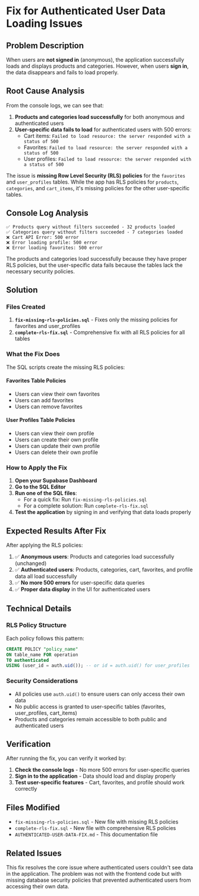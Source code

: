 # Fix for Authenticated User Data Loading Issues

## Problem Description

When users are **not signed in** (anonymous), the application successfully loads and displays products and categories. However, when users **sign in**, the data disappears and fails to load properly.

## Root Cause Analysis

From the console logs, we can see that:

1. **Products and categories load successfully** for both anonymous and authenticated users
2. **User-specific data fails to load** for authenticated users with 500 errors:
   - Cart items: `Failed to load resource: the server responded with a status of 500`
   - Favorites: `Failed to load resource: the server responded with a status of 500`
   - User profiles: `Failed to load resource: the server responded with a status of 500`

The issue is **missing Row Level Security (RLS) policies** for the `favorites` and `user_profiles` tables. While the app has RLS policies for `products`, `categories`, and `cart_items`, it's missing policies for the other user-specific tables.

## Console Log Analysis

```
✅ Products query without filters succeeded - 32 products loaded
✅ Categories query without filters succeeded - 7 categories loaded
❌ Cart API Error: 500 error
❌ Error loading profile: 500 error  
❌ Error loading favorites: 500 error
```

The products and categories load successfully because they have proper RLS policies, but the user-specific data fails because the tables lack the necessary security policies.

## Solution

### Files Created

1. **`fix-missing-rls-policies.sql`** - Fixes only the missing policies for favorites and user_profiles
2. **`complete-rls-fix.sql`** - Comprehensive fix with all RLS policies for all tables

### What the Fix Does

The SQL scripts create the missing RLS policies:

#### Favorites Table Policies
- Users can view their own favorites
- Users can add favorites
- Users can remove favorites

#### User Profiles Table Policies  
- Users can view their own profile
- Users can create their own profile
- Users can update their own profile
- Users can delete their own profile

### How to Apply the Fix

1. **Open your Supabase Dashboard**
2. **Go to the SQL Editor**
3. **Run one of the SQL files**:
   - For a quick fix: Run `fix-missing-rls-policies.sql`
   - For a complete solution: Run `complete-rls-fix.sql`
4. **Test the application** by signing in and verifying that data loads properly

## Expected Results After Fix

After applying the RLS policies:

1. ✅ **Anonymous users**: Products and categories load successfully (unchanged)
2. ✅ **Authenticated users**: Products, categories, cart, favorites, and profile data all load successfully
3. ✅ **No more 500 errors** for user-specific data queries
4. ✅ **Proper data display** in the UI for authenticated users

## Technical Details

### RLS Policy Structure

Each policy follows this pattern:
```sql
CREATE POLICY "policy_name"
ON table_name FOR operation
TO authenticated
USING (user_id = auth.uid()); -- or id = auth.uid() for user_profiles
```

### Security Considerations

- All policies use `auth.uid()` to ensure users can only access their own data
- No public access is granted to user-specific tables (favorites, user_profiles, cart_items)
- Products and categories remain accessible to both public and authenticated users

## Verification

After running the fix, you can verify it worked by:

1. **Check the console logs** - No more 500 errors for user-specific queries
2. **Sign in to the application** - Data should load and display properly
3. **Test user-specific features** - Cart, favorites, and profile should work correctly

## Files Modified

- `fix-missing-rls-policies.sql` - New file with missing RLS policies
- `complete-rls-fix.sql` - New file with comprehensive RLS policies
- `AUTHENTICATED-USER-DATA-FIX.md` - This documentation file

## Related Issues

This fix resolves the core issue where authenticated users couldn't see data in the application. The problem was not with the frontend code but with missing database security policies that prevented authenticated users from accessing their own data.
